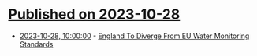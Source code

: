 # [Published on 2023-10-28](index.md)

* [2023-10-28, 10:00:00](https://news.slashdot.org/story/23/10/28/0657228/england-to-diverge-from-eu-water-monitoring-standards?utm_source=rss1.0mainlinkanon&utm_medium=feed) - [England To Diverge From EU Water Monitoring Standards](https://news.slashdot.org/story/23/10/28/0657228/england-to-diverge-from-eu-water-monitoring-standards?utm_source=rss1.0mainlinkanon&utm_medium=feed)
